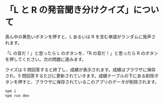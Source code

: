 # 「L と R の発音聞き分けクイズ」について

真ん中の黄色いボタンを押すと、L あるいは R を含む単語がランダムに発声されます。

「L の音だ！」と思ったら L のボタンを、「R の音だ！」と思ったら R のボタンを押してください。次の問題に進みます。

クイズは 5 問回答すると終了し、成績が表示されます。成績はブラウザに保存され、5 問回答するたびに更新されていきます。成績テーブルの下にある削除ボタンを押すと、ブラウザに保存されているこのアプリのデータが削除されます。

```bash
npm i
npm run dev
```
